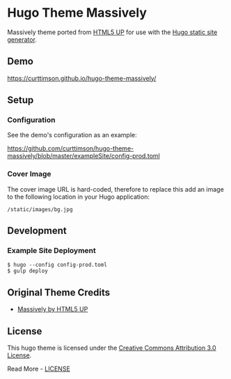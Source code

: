 # Hugo Theme Massively

Massively theme ported from [HTML5 UP](https://html5up.net/) for use with the [Hugo static site generator](https://gohugo.io/).

## Demo

https://curttimson.github.io/hugo-theme-massively/

## Setup

### Configuration

See the demo's configuration as an example:

https://github.com/curttimson/hugo-theme-massively/blob/master/exampleSite/config-prod.toml

### Cover Image

The cover image URL is hard-coded, therefore to replace this add an image to the following location in your Hugo application:

```
/static/images/bg.jpg
```

## Development

### Example Site Deployment

```
$ hugo --config config-prod.toml
$ gulp deploy
```

## Original Theme Credits

 - [Massively by HTML5 UP](https://html5up.net/massively)

 ## License

This hugo theme is licensed under the [Creative Commons Attribution 3.0 License](https://creativecommons.org/licenses/by/3.0/). 

Read More - [LICENSE](LICENSE)
